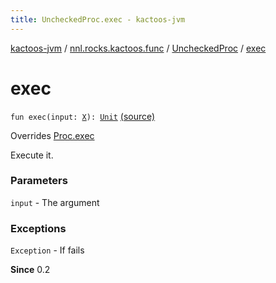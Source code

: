 ```yaml
---
title: UncheckedProc.exec - kactoos-jvm
---
```


[kactoos-jvm](../../index.html) / [nnl.rocks.kactoos.func](../index.html) / [UncheckedProc](index.html) / [exec](./exec.html)

# exec

`fun exec(input: `[`X`](index.html#X)`): `[`Unit`](https://kotlinlang.org/api/latest/jvm/stdlib/kotlin/-unit/index.html) [(source)](https://github.com/neonailol/kactoos/blob/master/kactoos-jvm/src/main/kotlin/nnl/rocks/kactoos/func/UncheckedProc.kt#L19)

Overrides [Proc.exec](../../nnl.rocks.kactoos/-proc/exec.html)

Execute it.

### Parameters

`input` - The argument

### Exceptions

`Exception` - If fails

**Since**
0.2


